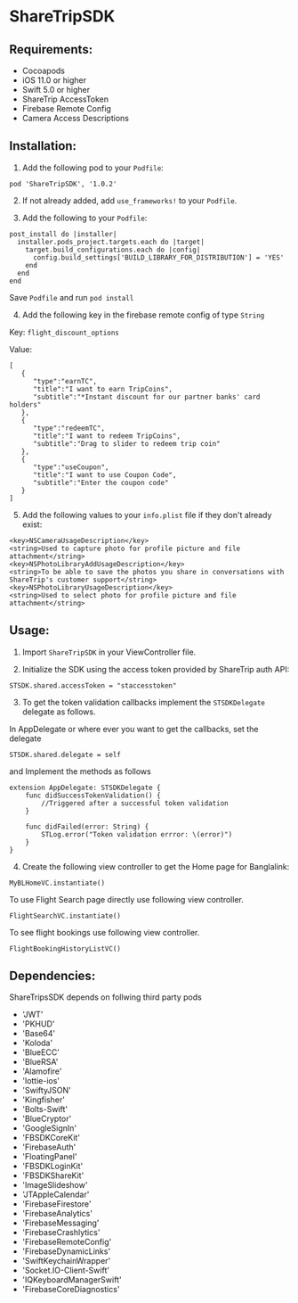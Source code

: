 # ShareTripSDK

## Requirements:
- Cocoapods
- iOS 11.0 or higher
- Swift 5.0 or higher
- ShareTrip AccessToken
- Firebase Remote Config 
- Camera Access Descriptions

 
## Installation:

1. Add the following pod to your `Podfile`:

```
pod 'ShareTripSDK', '1.0.2'
```

2. If not already added, add `use_frameworks!` to your `Podfile`.

3. Add the following to your `Podfile`:

```
post_install do |installer|
  installer.pods_project.targets.each do |target|
    target.build_configurations.each do |config|
      config.build_settings['BUILD_LIBRARY_FOR_DISTRIBUTION'] = 'YES'
    end
  end
end
```
Save `Podfile` and run `pod install`

4. Add the following key in the firebase remote config of type `String`

Key: ```flight_discount_options``` 

Value:
```
[
   {
      "type":"earnTC",
      "title":"I want to earn TripCoins",
      "subtitle":"*Instant discount for our partner banks' card holders"
   },
   {
      "type":"redeemTC",
      "title":"I want to redeem TripCoins",
      "subtitle":"Drag to slider to redeem trip coin"
   },
   {
      "type":"useCoupon",
      "title":"I want to use Coupon Code",
      "subtitle":"Enter the coupon code"
   }
]
```

5. Add the following values to your `info.plist` file if they don't already exist:

```
<key>NSCameraUsageDescription</key>
<string>Used to capture photo for profile picture and file attachment</string>
<key>NSPhotoLibraryAddUsageDescription</key>
<string>To be able to save the photos you share in conversations with ShareTrip's customer support</string>
<key>NSPhotoLibraryUsageDescription</key>
<string>Used to select photo for profile picture and file attachment</string>
```


## Usage:

1. Import `ShareTripSDK` in your ViewController file.

2. Initialize the SDK using the access token provided by ShareTrip auth API:

```
STSDK.shared.accessToken = "staccesstoken"
```

3. To get the token validation callbacks implement the `STSDKDelegate` delegate as follows.

In AppDelegate or where ever you want to get the callbacks, set the delegate
```
STSDK.shared.delegate = self
```

and Implement the methods as follows
```
extension AppDelegate: STSDKDelegate {
    func didSuccessTokenValidation() {
        //Triggered after a successful token validation
    }
    
    func didFailed(error: String) {
        STLog.error("Token validation errror: \(error)")
    }
}
```

4. Create the following view controller to get the Home page for Banglalink:

```
MyBLHomeVC.instantiate()
```
To use Flight Search page directly use following view controller.

```
FlightSearchVC.instantiate()
```
To see flight bookings use following view controller.

```
FlightBookingHistoryListVC()
```

## Dependencies:

ShareTripsSDK depends on follwing third party pods 

 - 'JWT'
 - 'PKHUD'
 - 'Base64'
 - 'Koloda'
 - 'BlueECC'
 - 'BlueRSA'
 - 'Alamofire'
 - 'lottie-ios'
 - 'SwiftyJSON'
 - 'Kingfisher'
 - 'Bolts-Swift'
 - 'BlueCryptor'
 - 'GoogleSignIn'
 - 'FBSDKCoreKit'
 - 'FirebaseAuth'
 - 'FloatingPanel'
 - 'FBSDKLoginKit'
 - 'FBSDKShareKit'
 - 'ImageSlideshow'
 - 'JTAppleCalendar'
 - 'FirebaseFirestore'
 - 'FirebaseAnalytics'
 - 'FirebaseMessaging'
 - 'FirebaseCrashlytics'
 - 'FirebaseRemoteConfig'
 - 'FirebaseDynamicLinks'
 - 'SwiftKeychainWrapper'
 - 'Socket.IO-Client-Swift'
 - 'IQKeyboardManagerSwift'
 - 'FirebaseCoreDiagnostics'
